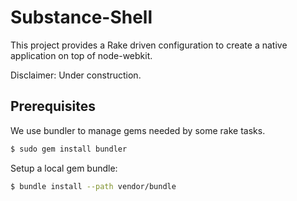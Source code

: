 Substance-Shell
===============

This project provides a Rake driven configuration to create a native application on top of
node-webkit.

Disclaimer: Under construction.

Prerequisites
-------------

We use bundler to manage gems needed by some rake tasks.

```bash
$ sudo gem install bundler
```

Setup a local gem bundle:

```bash
$ bundle install --path vendor/bundle
```

